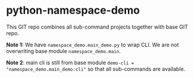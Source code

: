 # python-namespace-demo

This GIT repo combines all sub-command projects together with base GIT repo.

**Note 1:** We have `namespace_demo.main_demo.py` to wrap CLI. We are not overwriting base module `namespace_demo.main`.

**Note 2**: main cli is still from base module `demo-cli = "namespace_demo.main_demo:cli"` so that all sub-commands are available.
